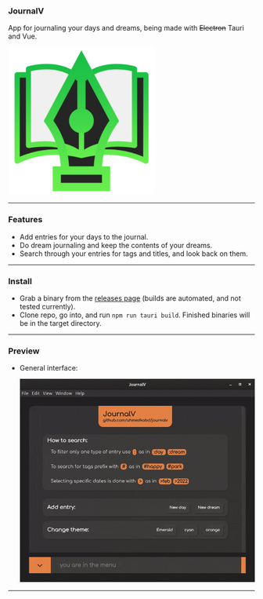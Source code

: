 ### JournalV

App for journaling your days and dreams, being made with ~~Electron~~ Tauri and Vue.

![JournalV Icon](app-icon-small.png)

<hr />

### Features

- Add entries for your days to the journal.
- Do dream journaling and keep the contents of your dreams.
- Search through your entries for tags and titles, and look back on them.

<hr />

### Install

- Grab a binary from the [releases page](https://github.com/ahmedkabd/journalv/releases) (builds are automated, and not tested currently).
- Clone repo, go into, and run ```npm run tauri build```. Finished binaries will be in the target directory.
<hr />

### Preview

- General interface:

  ![A look at JournalV](app-preview.gif)

<hr />
